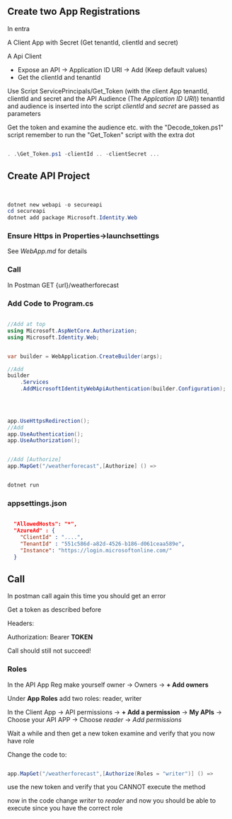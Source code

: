 
## Create two App Registrations

In entra

A Client App with Secret (Get tenantId, clientId and secret)

A Api Client
  - Expose an API -> Application ID URI -> Add  (Keep default values)
  - Get the clientId and tenantId

Use Script ServicePrincipals/Get_Token (with the client App tenantId, clientId and secret and the API Audience (The *Applcation ID URI*))
tenantId and audience is inserted into the script *clientId* and *secret* are
passed as parameters

Get the token and examine the audience etc. with the "Decode_token.ps1" script
remember to run the "Get_Token" script with the extra dot

```powershell

. .\Get_Token.ps1 -clientId .. -clientSecret ...

```


## Create API Project

```powershell


dotnet new webapi -o secureapi
cd secureapi
dotnet add package Microsoft.Identity.Web


```

### Ensure Https in Properties->launchsettings
See *WebApp.md* for details

### Call

In Postman GET {url}/weatherforecast

### Add Code to Program.cs

```csharp

//Add at top
using Microsoft.AspNetCore.Authorization;
using Microsoft.Identity.Web;


var builder = WebApplication.CreateBuilder(args);

//Add
builder
    .Services
    .AddMicrosoftIdentityWebApiAuthentication(builder.Configuration);
    
  


app.UseHttpsRedirection();
//Add
app.UseAuthentication();
app.UseAuthorization();


//Add [Authorize]
app.MapGet("/weatherforecast",[Authorize] () =>

```

```powershell

dotnet run

```

### appsettings.json

```json

  "AllowedHosts": "*",
  "AzureAd" : {
    "ClientId" : "....",
    "TenantId" : "551c586d-a82d-4526-b186-d061ceaa589e",
    "Instance": "https://login.microsoftonline.com/"
  }
```

## Call

In postman call again this time you should get an error

Get a token as described before

Headers:

Authorization: Bearer **TOKEN**

Call should still not succeed!

### Roles

In the API App Reg make yourself owner
  -> Owners -> **+ Add owners**

Under **App Roles** add two roles: reader, writer


In the Client App
 -> API permissions -> **+ Add a permission**
 -> **My APIs**
 -> Choose your API APP
 -> Choose *reader*
 -> *Add permissions*

 Wait a while and then get a new token examine and verify that you now have role

 Change the code to:

 ```csharp

app.MapGet("/weatherforecast",[Authorize(Roles = "writer")] () =>

 ```

 use the new token and verify that you CANNOT execute the method

 now in the code change *writer* to *reader* and now you should be able to execute since you have the correct role
